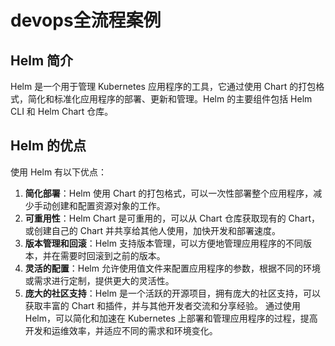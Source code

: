 # devops全流程案例

## Helm 简介
Helm 是一个用于管理 Kubernetes 应用程序的工具，它通过使用 Chart 的打包格式，简化和标准化应用程序的部署、更新和管理。Helm 的主要组件包括 Helm CLI 和 Helm Chart 仓库。
## Helm 的优点
使用 Helm 有以下优点：
1. **简化部署**：Helm 使用 Chart 的打包格式，可以一次性部署整个应用程序，减少手动创建和配置资源对象的工作。
2. **可重用性**：Helm Chart 是可重用的，可以从 Chart 仓库获取现有的 Chart，或创建自己的 Chart 并共享给其他人使用，加快开发和部署速度。
3. **版本管理和回滚**：Helm 支持版本管理，可以方便地管理应用程序的不同版本，并在需要时回滚到之前的版本。
4. **灵活的配置**：Helm 允许使用值文件来配置应用程序的参数，根据不同的环境或需求进行定制，提供更大的灵活性。
5. **庞大的社区支持**：Helm 是一个活跃的开源项目，拥有庞大的社区支持，可以获取丰富的 Chart 和插件，并与其他开发者交流和分享经验。
通过使用 Helm，可以简化和加速在 Kubernetes 上部署和管理应用程序的过程，提高开发和运维效率，并适应不同的需求和环境变化。
